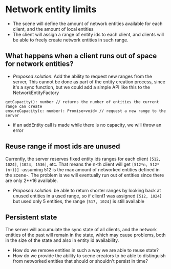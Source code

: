 
# Network entity limits

- The scene will define the amount of network entities available for each client, and the amount of local entities
- The client will assign a range of entity ids to each client, and clients will be able to freely create network entities in such range.

## What happens when a client runs out of space for network entities?
 
- _Proposed solution_: Add the ability to request new ranges from the server, This cannot be done as part of the entity creation process, since it's a sync function, but we could add a simple API like this to the NetworkEntityFactory


```
getCapacity(): number // returns the number of entities the current range can create
ensureCapacity(c: number): Promise<void> // request a new range to the server
```

- if an addEntity call is made while there is no capacity, we will throw an error

## Reuse range if most ids are unused

Currently, the server reserves fixed entity ids ranges for each client `[512, 1024]`, `[1024, 1536]`, etc. That means the n-th client will get `[512*n, 512*(n+1)]` -assuming 512 is the max amount of networked entities defined in the scene-. The problem is we will eventually run out of entities since there are only 2**16 available.

- _Proposed solution_: be able to return shorter ranges by looking back at unused entities in a used range, so if client1 was assigned `[512, 1024]` but used only 5 entities, the range `[517, 1024]` is still available

## Persistent state

The server will accumulate the sync state of all clients, and the network entities of the past will remain in the state, which may cause problems, both in the size of the state and also in entity id availability.

- How do we remove entities in such a way we are able to reuse state?
- How do we provide the ability to scene creators to be able to distinguish from networked entities that should or shouldn't persist in time?
